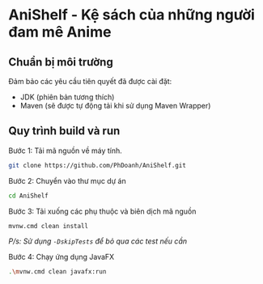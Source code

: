 # AniShelf - Kệ sách của những người đam mê Anime

## Chuẩn bị môi trường

Đảm bảo các yêu cầu tiên quyết đã được cài đặt:
- JDK (phiên bản tương thích)
- Maven (sẽ được tự động tải khi sử dụng Maven Wrapper)

## Quy trình build và run

Bước 1: Tải mã nguồn về máy tính.
```bash
git clone https://github.com/PhDoanh/AniShelf.git
```

Bước 2: Chuyển vào thư mục dự án
```bash
cd AniShelf
```

Bước 3: Tải xuống các phụ thuộc và biên dịch mã nguồn
```bash
mvnw.cmd clean install
```

*P/s: Sử dụng `-DskipTests` để bỏ qua các test nếu cần*

Bước 4: Chạy ứng dụng JavaFX
```bash
.\mvnw.cmd clean javafx:run
```



